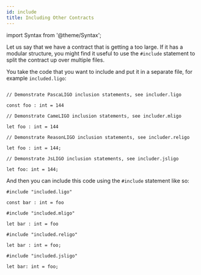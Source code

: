 ```yaml
---
id: include
title: Including Other Contracts
---
```


import Syntax from '@theme/Syntax';

Let us say that we have a contract that is getting a too large. If it
has a modular structure, you might find it useful to use the
`#include` statement to split the contract up over multiple files.

You take the code that you want to include and put it in a separate
file, for example `included.ligo`:



<Syntax syntax="pascaligo">

```pascaligo

// Demonstrate PascaLIGO inclusion statements, see includer.ligo

const foo : int = 144
```

</Syntax>
<Syntax syntax="cameligo">

```cameligo
// Demonstrate CameLIGO inclusion statements, see includer.mligo

let foo : int = 144
```

</Syntax>
<Syntax syntax="reasonligo">

```reasonligo
// Demonstrate ReasonLIGO inclusion statements, see includer.religo

let foo : int = 144;
```

</Syntax>
<Syntax syntax="jsligo">

```jsligo
// Demonstrate JsLIGO inclusion statements, see includer.jsligo

let foo: int = 144;
```

</Syntax>



And then you can include this code using the `#include` statement like so:



<Syntax syntax="pascaligo">

```pascaligo
#include "included.ligo"

const bar : int = foo
```

</Syntax>
<Syntax syntax="cameligo">

```cameligo
#include "included.mligo"

let bar : int = foo
```

</Syntax>
<Syntax syntax="reasonligo">

```reasonligo
#include "included.religo"

let bar : int = foo;
```

</Syntax>
<Syntax syntax="jsligo">

```jsligo
#include "included.jsligo"

let bar: int = foo;
```

</Syntax>
